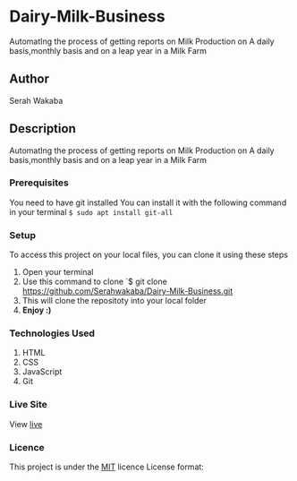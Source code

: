 # Dairy-Milk-Business
AutomatIng the process of getting reports on Milk Production on A daily basis,monthly basis and on a leap year in a Milk Farm
## Author
Serah Wakaba
## Description
AutomatIng the process of getting reports on Milk Production on A daily basis,monthly basis and on a leap year in a Milk Farm
### Prerequisites
You need to have git installed
You can install it with the following command in your terminal
`$ sudo apt install git-all`
### Setup
To access this project on your local files, you can clone it using these steps
1. Open your terminal
1. Use this command to clone `$ git clone https://github.com/Serahwakaba/Dairy-Milk-Business.git
1. This will clone the repositoty into your local folder
1. __Enjoy :)__
### Technologies Used
1. HTML
1. CSS
1. JavaScript
1. Git
### Live Site
View [live](https://serahwakaba.github.io/Dairy-Milk-Business/)
### Licence
This project is under the [MIT](LICENSE) licence
License format:
